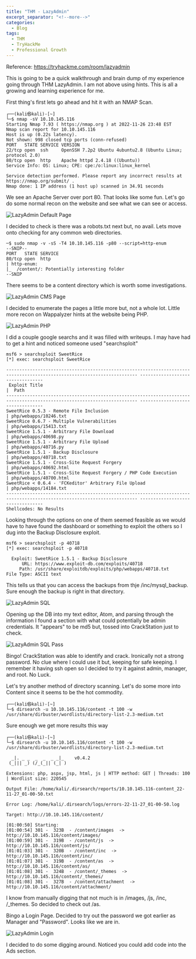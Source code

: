 ```yaml
---
title: "THM - LazyAdmin"
excerpt_separator: "<!--more-->"
categories:
  - Blog
tags:
  - THM
  - TryHackMe
  - Professional Growth
---
```


Reference: https://tryhackme.com/room/lazyadmin

This is going to be a quick walkthrough and brain dump of my experience going through THM LazyAdmin. I am not above using hints. This is all a growing and learning experience for me. 

First thing's first lets go ahead and hit it with an NMAP Scan.

```
┌──(kali㉿kali)-[~]
└─$ nmap -sV 10.10.145.116 
Starting Nmap 7.93 ( https://nmap.org ) at 2022-11-26 23:48 EST
Nmap scan report for 10.10.145.116
Host is up (0.22s latency).
Not shown: 998 closed tcp ports (conn-refused)
PORT   STATE SERVICE VERSION
22/tcp open  ssh     OpenSSH 7.2p2 Ubuntu 4ubuntu2.8 (Ubuntu Linux; protocol 2.0)
80/tcp open  http    Apache httpd 2.4.18 ((Ubuntu))
Service Info: OS: Linux; CPE: cpe:/o:linux:linux_kernel

Service detection performed. Please report any incorrect results at https://nmap.org/submit/ .
Nmap done: 1 IP address (1 host up) scanned in 34.91 seconds
```

We see an Apache Server over port 80. That looks like some fun. Let's go do some normal recon on the website and see what we can see or access. 

![LazyAdmin Default Page](./../assets/images/LazyAdmin_1.png)

I decided to check is there was a robots.txt next but, no avail. Lets move onto checking for any common web directories.

```
─$ sudo nmap -v -sS -T4 10.10.145.116 -p80 --script=http-enum 
--SNIP--
PORT   STATE SERVICE
80/tcp open  http
| http-enum: 
|_  /content/: Potentially interesting folder
--SNIP
```

There seems to be a content directory which is worth some investigations. 

![LazyAdmin CMS Page](./../assets/images/LazyAdmin_2.png)

I decided to enumerate the pages a little more but, not a whole lot. Little more recon on Wappalyzer hints at the website being PHP.

![LazyAdmin PHP](../assets/images/LazyAdmin_3.png)

I did a couple google searchs and it was filled with writeups. I may have had to get a hint and noticed someone used "searchsploit"

```
msf6 > searchsploit SweetRice
[*] exec: searchsploit SweetRice

------------------------------------------------------------------------------------------------------------------------ ---------------------------------
 Exploit Title                                                                                                          |  Path
------------------------------------------------------------------------------------------------------------------------ ---------------------------------
SweetRice 0.5.3 - Remote File Inclusion                                                                                 | php/webapps/10246.txt
SweetRice 0.6.7 - Multiple Vulnerabilities                                                                              | php/webapps/15413.txt
SweetRice 1.5.1 - Arbitrary File Download                                                                               | php/webapps/40698.py
SweetRice 1.5.1 - Arbitrary File Upload                                                                                 | php/webapps/40716.py
SweetRice 1.5.1 - Backup Disclosure                                                                                     | php/webapps/40718.txt
SweetRice 1.5.1 - Cross-Site Request Forgery                                                                            | php/webapps/40692.html
SweetRice 1.5.1 - Cross-Site Request Forgery / PHP Code Execution                                                       | php/webapps/40700.html
SweetRice < 0.6.4 - 'FCKeditor' Arbitrary File Upload                                                                   | php/webapps/14184.txt
------------------------------------------------------------------------------------------------------------------------ ---------------------------------
Shellcodes: No Results
```

Looking through the options on one of them seemed feasible as we would have to have found the dashboard or something to exploit the others so I dug into the Backup Disclosure exploit. 

```
msf6 > searchsploit -p 40718
[*] exec: searchsploit -p 40718

  Exploit: SweetRice 1.5.1 - Backup Disclosure
      URL: https://www.exploit-db.com/exploits/40718
     Path: /usr/share/exploitdb/exploits/php/webapps/40718.txt
File Type: ASCII text
```

This tells us that you can access the backups from thje /inc/mysql_backup. Sure enough the backup is right in that directory. 

![LazyAdmin SQL](../assets/images/LazyAdmin_4.png)

Opening up the DB into my text editor, Atom, and parsing through the information I found a section with what could potentially be admin credentials. It "appears" to be md5 but, tossed into CrackStation just to check. 

![LazyAdmin SQL Pass](../assets/images/LazyAdmin_5.png)

Bingo! CrackStation was able to identify and crack. Ironically not a strong password. No clue where I could use it but, keeping for safe keeping. I remember it having ssh open so I decided to try it against admin, manager, and root. No Luck.

Let's try another method of directory scanning. Let's do some more into Content since it seems to be the hot commodity.

```
┌──(kali㉿kali)-[~]
└─$ dirsearch -u 10.10.145.116/content -t 100 -w /usr/share/dirbuster/wordlists/directory-list-2.3-medium.txt 
```

Sure enough we get more results this way

```
┌──(kali㉿kali)-[~]
└─$ dirsearch -u 10.10.145.116/content -t 100 -w /usr/share/dirbuster/wordlists/directory-list-2.3-medium.txt 

  _|. _ _  _  _  _ _|_    v0.4.2
 (_||| _) (/_(_|| (_| )
                                                                                                                                                          
Extensions: php, aspx, jsp, html, js | HTTP method: GET | Threads: 100 | Wordlist size: 220545

Output File: /home/kali/.dirsearch/reports/10.10.145.116-content_22-11-27_01-00-50.txt

Error Log: /home/kali/.dirsearch/logs/errors-22-11-27_01-00-50.log

Target: http://10.10.145.116/content/

[01:00:50] Starting: 
[01:00:54] 301 -  323B  - /content/images  ->  http://10.10.145.116/content/images/
[01:00:59] 301 -  319B  - /content/js  ->  http://10.10.145.116/content/js/
[01:01:03] 301 -  320B  - /content/inc  ->  http://10.10.145.116/content/inc/
[01:01:07] 301 -  319B  - /content/as  ->  http://10.10.145.116/content/as/
[01:01:08] 301 -  324B  - /content/_themes  ->  http://10.10.145.116/content/_themes/
[01:01:08] 301 -  327B  - /content/attachment  ->  http://10.10.145.116/content/attachment/
```

I know from manually digging that not much is in /images, /js, /inc, /_themes. So decided to check out /as.

Bingo a Login Page. Decided to try out the password we got earlier as Manager and "Password". Looks like we are in. 

![LazyAdmin Login](./../assets/images/LazyAdmin_6.png)

I decided to do some digging around. Noticed you could add code into the Ads section.